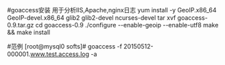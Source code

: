 
#goaccess安装
用于分析IIS,Apache,nginx日志
yum install -y  GeoIP.x86_64  GeoIP-devel.x86_64  glib2 glib2-devel ncurses-devel
tar xvf goaccess-0.9.tar.gz
cd goaccess-0.9
./configure --enable-geoip --enable-utf8
make && make install

#范例
[root@mysql0 softs]# goaccess -f 20150512-000001.www.test.access.log -a


